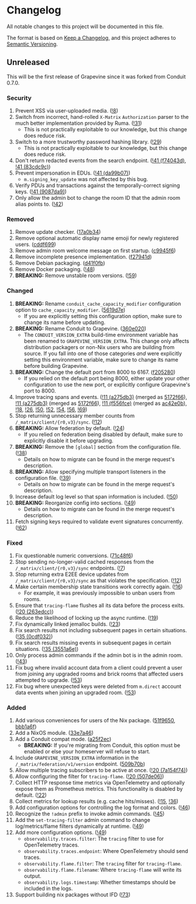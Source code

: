 # Changelog

All notable changes to this project will be documented in this file.

The format is based on [Keep a Changelog][keep-a-changelog], and this project
adheres to [Semantic Versioning][semver].

[keep-a-changelog]: https://keepachangelog.com/en/1.0.0/
[semver]: https://semver.org/spec/v2.0.0.html

<!--

Changelog sections must appear in the following order if they appear for a
particular version so that attention can be drawn to the important parts:

1. Security
2. Removed
3. Deprecated
4. Changed
5. Fixed
6. Added

Entries within each section should be sorted by merge order. If multiple changes
result in a single entry, choose the merge order of the first or last change.

-->

## Unreleased

<!-- TODO: Change "will be" to "is" on release -->

This will be the first release of Grapevine since it was forked from Conduit
0.7.0.

### Security

1. Prevent XSS via user-uploaded media.
   ([!8](https://gitlab.computer.surgery/matrix/grapevine-fork/-/merge_requests/8))
2. Switch from incorrect, hand-rolled `X-Matrix` `Authorization` parser to the
   much better implementation provided by Ruma.
   ([!31](https://gitlab.computer.surgery/matrix/grapevine-fork/-/merge_requests/31))
   * This is not practically exploitable to our knowledge, but this change does
     reduce risk.
3. Switch to a more trustworthy password hashing library.
   ([!29](https://gitlab.computer.surgery/matrix/grapevine-fork/-/merge_requests/29))
   * This is not practically exploitable to our knowledge, but this change does
     reduce risk.
4. Don't return redacted events from the search endpoint.
   ([!41 (f74043d)](https://gitlab.computer.surgery/matrix/grapevine-fork/-/merge_requests/41/diffs?commit_id=f74043df9aa59b406b5086c2e9fa2791a31aa41b),
   [!41 (83cdc9c)](https://gitlab.computer.surgery/matrix/grapevine-fork/-/merge_requests/41/diffs?commit_id=83cdc9c708cd7b50fe1ab40ea6a68dcf252c190b))
5. Prevent impersonation in EDUs.
   ([!41 (da99b07)](https://gitlab.computer.surgery/matrix/grapevine-fork/-/merge_requests/41/diffs?commit_id=da99b0706e683a2d347768efe5b50676abdf7b44))
   * `m.signing_key_update` was not affected by this bug.
6. Verify PDUs and transactions against the temporally-correct signing keys.
   ([!41 (9087da9)](https://gitlab.computer.surgery/matrix/grapevine-fork/-/merge_requests/41/diffs?commit_id=9087da91db8585f34d026a48ba8fdf64865ba14d))
7. Only allow the admin bot to change the room ID that the admin room alias
   points to.
   ([!42](https://gitlab.computer.surgery/matrix/grapevine-fork/-/merge_requests/42))

### Removed

1. Remove update checker.
   ([17a0b34](https://gitlab.computer.surgery/matrix/grapevine-fork/-/commit/17a0b3430934fbb8370066ee9dc3506102c5b3f6))
2. Remove optional automatic display name emoji for newly registered users.
   ([cddf699](https://gitlab.computer.surgery/matrix/grapevine-fork/-/commit/cddf6991f280008b5af5acfab6a9719bb0cfb7f1))
3. Remove admin room welcome message on first startup.
   ([c9945f6](https://gitlab.computer.surgery/matrix/grapevine-fork/-/commit/c9945f6bbac6e22af6cf955cfa99826d4b04fe8c))
4. Remove incomplete presence implementation.
   ([f27941d](https://gitlab.computer.surgery/matrix/grapevine-fork/-/commit/f27941d5108acda250921c6a58499a46568fd030))
5. Remove Debian packaging.
   ([d41f0fb](https://gitlab.computer.surgery/matrix/grapevine-fork/-/commit/d41f0fbf72dae6562358173f425d23bb0e174ca2))
6. Remove Docker packaging.
   ([!48](https://gitlab.computer.surgery/matrix/grapevine-fork/-/merge_requests/48))
7. **BREAKING:** Remove unstable room versions.
   ([!59](https://gitlab.computer.surgery/matrix/grapevine-fork/-/merge_requests/59))

### Changed

1. **BREAKING:** Rename `conduit_cache_capacity_modifier` configuration option
   to `cache_capacity_modifier`.
   ([5619d7e](https://gitlab.computer.surgery/matrix/grapevine-fork/-/commit/5619d7e3180661731800e253b558b88b407d2ae7))
   * If you are explicitly setting this configuration option, make sure to
     change its name before updating.
2. **BREAKING:** Rename Conduit to Grapevine.
   ([360e020](https://gitlab.computer.surgery/matrix/grapevine-fork/-/commit/360e020b644bd012ed438708b661a25fbd124f68))
   * The `CONDUIT_VERSION_EXTRA` build-time environment variable has been
     renamed to `GRAPEVINE_VERSION_EXTRA`. This change only affects distribution
     packagers or non-Nix users who are building from source. If you fall into
     one of those categories *and* were explicitly setting this environment
     variable, make sure to change its name before building Grapevine.
3. **BREAKING:** Change the default port from 8000 to 6167.
   ([f205280](https://gitlab.computer.surgery/matrix/grapevine-fork/-/commit/f2052805201f0685d850592b1c96f4861c58fb22))
   * If you relied on the default port being 8000, either update your other
     configuration to use the new port, or explicitly configure Grapevine's port
     to 8000.
4. Improve tracing spans and events.
   ([!11 (a275db3)](https://gitlab.computer.surgery/matrix/grapevine-fork/-/merge_requests/11/diffs?commit_id=a275db3847b8d5aaa0c651a686c19cfbf9fdb8b5)
   (merged as [5172f66](https://gitlab.computer.surgery/matrix/grapevine-fork/-/commit/5172f66c1a90e0e97b67be2897ae59fbc00208a4)),
   [!11 (a275db3)](https://gitlab.computer.surgery/matrix/grapevine-fork/-/merge_requests/11/diffs?commit_id=a275db3847b8d5aaa0c651a686c19cfbf9fdb8b5)
   (merged as [5172f66](https://gitlab.computer.surgery/matrix/grapevine-fork/-/commit/5172f66c1a90e0e97b67be2897ae59fbc00208a4)),
   [!11 (f556fce)](https://gitlab.computer.surgery/matrix/grapevine-fork/-/merge_requests/11/diffs?commit_id=f556fce73eb7beec2ed7b1781df0acdf47920d9c)
   (merged as [ac42e0b](https://gitlab.computer.surgery/matrix/grapevine-fork/-/commit/ac42e0bfff6af8677636a3dc1a56701a3255071d)),
   [!18](https://gitlab.computer.surgery/matrix/grapevine-fork/-/merge_requests/18),
   [!26](https://gitlab.computer.surgery/matrix/grapevine-fork/-/merge_requests/26),
   [!50](https://gitlab.computer.surgery/matrix/grapevine-fork/-/merge_requests/50),
   [!52](https://gitlab.computer.surgery/matrix/grapevine-fork/-/merge_requests/52),
   [!54](https://gitlab.computer.surgery/matrix/grapevine-fork/-/merge_requests/54),
   [!56](https://gitlab.computer.surgery/matrix/grapevine-fork/-/merge_requests/56),
   [!69](https://gitlab.computer.surgery/matrix/grapevine-fork/-/merge_requests/69))
5. Stop returning unnecessary member counts from `/_matrix/client/{r0,v3}/sync`.
   ([!12](https://gitlab.computer.surgery/matrix/grapevine-fork/-/merge_requests/12))
6. **BREAKING:** Allow federation by default.
   ([!24](https://gitlab.computer.surgery/matrix/grapevine-fork/-/merge_requests/24))
   * If you relied on federation being disabled by default, make sure to
     explicitly disable it before upgrading.
7. **BREAKING:** Remove the `[global]` section from the configuration file.
   ([!38](https://gitlab.computer.surgery/matrix/grapevine-fork/-/merge_requests/38))
   * Details on how to migrate can be found in the merge request's description.
8. **BREAKING:** Allow specifying multiple transport listeners in the
   configuration file.
   ([!39](https://gitlab.computer.surgery/matrix/grapevine-fork/-/merge_requests/39))
   * Details on how to migrate can be found in the merge request's description.
9. Increase default log level so that span information is included.
   ([!50](https://gitlab.computer.surgery/matrix/grapevine-fork/-/merge_requests/50))
10. **BREAKING:** Reorganize config into sections.
    ([!49](https://gitlab.computer.surgery/matrix/grapevine-fork/-/merge_requests/49))
    * Details on how to migrate can be found in the merge request's description.
11. Fetch signing keys required to validate event signatures concurrently.
    ([!62](https://gitlab.computer.surgery/matrix/grapevine-fork/-/merge_requests/62))

### Fixed

1. Fix questionable numeric conversions.
   ([71c48f6](https://gitlab.computer.surgery/matrix/grapevine-fork/-/commit/71c48f66c4922813c2dc30b7b875200e06ce4b75))
2. Stop sending no-longer-valid cached responses from the
   `/_matrix/client/{r0,v3}/sync` endpoints.
   ([!7](https://gitlab.computer.surgery/matrix/grapevine-fork/-/merge_requests/7))
3. Stop returning extra E2EE device updates from `/_matrix/client/{r0,v3}/sync`
   as that violates the specification.
   ([!12](https://gitlab.computer.surgery/matrix/grapevine-fork/-/merge_requests/12))
4. Make certain membership state transitions work correctly again.
   ([!16](https://gitlab.computer.surgery/matrix/grapevine-fork/-/merge_requests/16))
   * For example, it was previously impossible to unban users from rooms.
5. Ensure that `tracing-flame` flushes all its data before the process exits.
   ([!20 (263edcc)](https://gitlab.computer.surgery/matrix/grapevine-fork/-/merge_requests/20/diffs?commit_id=263edcc8a127ad2a541a3bb6ad35a8a459ea5616))
6. Reduce the likelihood of locking up the async runtime.
   ([!19](https://gitlab.computer.surgery/matrix/grapevine-fork/-/merge_requests/19))
7. Fix dynamically linked jemalloc builds.
   ([!23](https://gitlab.computer.surgery/matrix/grapevine-fork/-/merge_requests/23))
8. Fix search results not including subsequent pages in certain situations.
   ([!35 (0cdf032)](https://gitlab.computer.surgery/matrix/grapevine-fork/-/merge_requests/35/diffs?commit_id=0cdf03288ab8fa363c313bd929c8b5183d14ab77))
9. Fix search results missing events in subsequent pages in certain situations.
   ([!35 (3551a6e)](https://gitlab.computer.surgery/matrix/grapevine-fork/-/merge_requests/35/diffs?commit_id=3551a6ef7a29219b9b30f50a7e8c92b92debcdcf))
10. Only process admin commands if the admin bot is in the admin room.
    ([!43](https://gitlab.computer.surgery/matrix/grapevine-fork/-/merge_requests/43))
11. Fix bug where invalid account data from a client could prevent a user from
    joining any upgraded rooms and brick rooms that affected users attempted to
    upgrade.
    ([!53](https://gitlab.computer.surgery/matrix/grapevine-fork/-/merge_requests/53))
12. Fix bug where unexpected keys were deleted from `m.direct` account data
    events when joining an upgraded room.
    ([!53](https://gitlab.computer.surgery/matrix/grapevine-fork/-/merge_requests/53))

### Added

1. Add various conveniences for users of the Nix package.
   ([51f9650](https://gitlab.computer.surgery/matrix/grapevine-fork/-/commit/51f9650ca7bc9378690d331192c85fea3c151b58),
   [bbb1a6f](https://gitlab.computer.surgery/matrix/grapevine-fork/-/commit/bbb1a6fea45b16e8d4f94c1afbf7fa22c9281f37))
2. Add a NixOS module.
   ([33e7a46](https://gitlab.computer.surgery/matrix/grapevine-fork/-/commit/33e7a46b5385ea9035c9d13c6775d63e5626a4c7))
3. Add a Conduit compat mode.
   ([a25f2ec](https://gitlab.computer.surgery/matrix/grapevine-fork/-/commit/a25f2ec95045c5620c98eead88197a0bf13e6bb3))
   * **BREAKING:** If you're migrating from Conduit, this option must be enabled
     or else your homeserver will refuse to start.
4. Include `GRAPEVINE_VERSION_EXTRA` information in the
   `/_matrix/federation/v1/version` endpoint.
   ([509b70b](https://gitlab.computer.surgery/matrix/grapevine-fork/-/commit/509b70bd827fec23b88e223b57e0df3b42cede34))
5. Allow multiple tracing subscribers to be active at once.
   ([!20 (7a154f74)](https://gitlab.computer.surgery/matrix/grapevine-fork/-/merge_requests/20/diffs?commit_id=7a154f74166c1309ca5752149e02bbe44cd91431))
6. Allow configuring the filter for `tracing-flame`.
   ([!20 (507de06)](https://gitlab.computer.surgery/matrix/grapevine-fork/-/merge_requests/20/diffs?commit_id=507de063f53f52e0cf8e2c1a67215a5ad87bb35a))
7. Collect HTTP response time metrics via OpenTelemetry and optionally expose
   them as Prometheus metrics. This functionality is disabled by default.
   ([!22](https://gitlab.computer.surgery/matrix/grapevine-fork/-/merge_requests/22))
8. Collect metrics for lookup results (e.g. cache hits/misses).
   ([!15](https://gitlab.computer.surgery/matrix/grapevine-fork/-/merge_requests/15),
   [!36](https://gitlab.computer.surgery/matrix/grapevine-fork/-/merge_requests/36))
9. Add configuration options for controlling the log format and colors.
   ([!46](https://gitlab.computer.surgery/matrix/grapevine-fork/-/merge_requests/46))
10. Recognize the `!admin` prefix to invoke admin commands.
    ([!45](https://gitlab.computer.surgery/matrix/grapevine-fork/-/merge_requests/45))
11. Add the `set-tracing-filter` admin command to change log/metrics/flame
    filters dynamically at runtime.
    ([!49](https://gitlab.computer.surgery/matrix/grapevine-fork/-/merge_requests/49))
12. Add more configuration options.
    ([!49](https://gitlab.computer.surgery/matrix/grapevine-fork/-/merge_requests/49))
    * `observability.traces.filter`: The `tracing` filter to use for
      OpenTelemetry traces.
    * `observability.traces.endpoint`: Where OpenTelemetry should send traces.
    * `observability.flame.filter`: The `tracing` filter for `tracing-flame`.
    * `observability.flame.filename`: Where `tracing-flame` will write its
      output.
    * `observability.logs.timestamp`: Whether timestamps should be included in
      the logs.
13. Support building nix packages without IFD
    ([!73](https://gitlab.computer.surgery/matrix/grapevine-fork/-/merge_requests/73))
